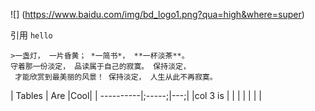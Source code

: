![]
(https://www.baidu.com/img/bd_logo1.png?qua=high&where=super)

引用
`hello`
```
>一盏灯， 一片昏黄； *一简书*， **一杯淡茶**。 
守着那一份淡定， 品读属于自己的寂寞。 保持淡定，
 才能欣赏到最美丽的风景！ 保持淡定， 人生从此不再寂寞。
```


| Tables    | Are   |Cool|
| ----------|;-----;|---;|
|col 3 is   |       |    |
|           |       |    |



